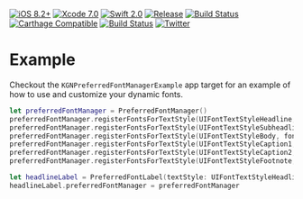 [![iOS 8.2+](http://img.shields.io/badge/iOS-8.2%2B-blue.svg)]()
[![Xcode 7.0](http://img.shields.io/badge/Xcode-7.0-blue.svg)]()
[![Swift 2.0](http://img.shields.io/badge/Swift-2.0-blue.svg)]()
[![Release](http://img.shields.io/github/release/kgn/KGNPreferredFontManager.svg)](/releases)
[![Build Status](http://img.shields.io/badge/License-MIT-lightgrey.svg)](/LICENSE)
[![Carthage Compatible](https://img.shields.io/badge/Carthage-Compatible-4BC51D.svg)](https://github.com/Carthage/Carthage)
[![Build Status](https://travis-ci.org/kgn/KGNPreferredFontManager.svg)](https://travis-ci.org/kgn/KGNPreferredFontManager)
[![Twitter](https://img.shields.io/badge/Twitter-@iamkgn-55ACEE.svg)](http://twitter.com/iamkgn)

# Example

Checkout the `KGNPreferredFontManagerExample` app target for an example of how to use and customize your dynamic fonts.

``` swift
let preferredFontManager = PreferredFontManager()
preferredFontManager.registerFontsForTextStyle(UIFontTextStyleHeadline, fontName: nil, fontWeight: UIFontWeightUltraLight, baseFontSize: UIFont.systemFontSize()*4, increment: 1, decrement: 1)
preferredFontManager.registerFontsForTextStyle(UIFontTextStyleSubheadline, fontName: nil, fontWeight: UIFontWeightRegular, baseFontSize: UIFont.systemFontSize()*2, increment: 1, decrement: 1)
preferredFontManager.registerFontsForTextStyle(UIFontTextStyleBody, fontName: nil, fontWeight: UIFontWeightRegular, baseFontSize: UIFont.labelFontSize(), increment: 2, decrement: 1)
preferredFontManager.registerFontsForTextStyle(UIFontTextStyleCaption1, fontName: nil, fontWeight: UIFontWeightMedium, baseFontSize: UIFont.systemFontSize(), increment: 1, decrement: 1)
preferredFontManager.registerFontsForTextStyle(UIFontTextStyleCaption2, fontName: nil, fontWeight: UIFontWeightRegular, baseFontSize: UIFont.systemFontSize(), increment: 1, decrement: 1)
preferredFontManager.registerFontsForTextStyle(UIFontTextStyleFootnote, fontName: nil, fontWeight: UIFontWeightRegular, baseFontSize: UIFont.smallSystemFontSize(), increment: 1, decrement: 1)

let headlineLabel = PreferredFontLabel(textStyle: UIFontTextStyleHeadline)
headlineLabel.preferredFontManager = preferredFontManager
```
